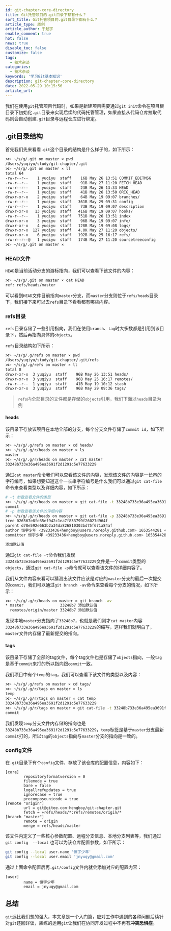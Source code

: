 ```yaml
---
id: git-chapter-core-directory
title: Git托管项目的.git目录下都有什么？
sort_title: Git托管项目的.git目录下都有什么？
article_type: 原创
article_author: 于起宇
enable_comment: true
hot: false
news: true
disable_toc: false
customize: false
tags:
  - 技术杂谈
categories:
  - 技术杂谈
keywords: '学习Git基本知识'
description: git-chapter-core-directory
date: 2022-05-29 10:15:56
article_url:
---
```


我们在使用`git`托管项目代码时，如果是新建项目需要通过`git init`命令在项目根目录下初始化`.git`目录来实现后续的代码托管管理，如果直接从代码仓库拉取代码则会自动创建`.git`目录与远程仓库进行绑定。

<!--more-->
## .git目录结构

首先我们先来看看`.git`这个目录的结构是什么样子的，如下所示：

```bash
⋊> ~/s/g/.git on master ⨯ pwd                                                                                                                                                                                                                                                                          10:24:08
/Users/yuqiyu/study/git-chapter/.git
⋊> ~/s/g/.git on master ⨯ ll                                                                                                                                                                                                                                                                           10:24:09
total 64
-rw-r--r--    1 yuqiyu  staff    16B May 26 13:51 COMMIT_EDITMSG
-rw-r--r--    1 yuqiyu  staff    91B May 27 11:20 FETCH_HEAD
-rw-r--r--    1 yuqiyu  staff    23B May 26 13:33 HEAD
-rw-r--r--    1 yuqiyu  staff    41B May 26 13:50 ORIG_HEAD
drwxr-xr-x    2 yuqiyu  staff    64B May 19 09:07 branches/
-rw-r--r--    1 yuqiyu  staff   361B May 29 09:31 config
-rw-r--r--    1 yuqiyu  staff    73B May 19 09:07 description
drwxr-xr-x   13 yuqiyu  staff   416B May 19 09:07 hooks/
-rw-r--r--    1 yuqiyu  staff   751B May 26 13:51 index
drwxr-xr-x    3 yuqiyu  staff    96B May 19 09:07 info/
drwxr-xr-x    4 yuqiyu  staff   128B May 19 09:08 logs/
drwxr-xr-x  127 yuqiyu  staff   4.0K May 27 11:20 objects/
drwxr-xr-x    6 yuqiyu  staff   192B May 25 16:17 refs/
-rw-r--r--@   1 yuqiyu  staff   174B May 27 11:20 sourcetreeconfig
⋊> ~/s/g/.git on master ⨯  
```

### HEAD文件

`HEAD`是当前活动分支的游标指向，我们可以查看下该文件的内容：

```bash
⋊> ~/s/g/.git on master ⨯ cat HEAD                                                                                                                                                                                                                                                                     11:17:22
ref: refs/heads/master
```

可以看到`HEAD`文件目前指向`master`分支，而`master`分支则位于`refs/heads`目录下，我们接下来可以去`refs`目录下看看都有哪些内容。

### refs目录

`refs`目录存储了一些引用指向，我们在使用`branch`、`tag`时大多数都是引用到该目录下，然后再指向具体的`objects`。

`refs`目录结构如下所示：

```bash
⋊> ~/s/g/.g/refs on master ⨯ pwd                                                                                                                                                                                                                                                                       11:26:27
/Users/yuqiyu/study/git-chapter/.git/refs
⋊> ~/s/g/.g/refs on master ⨯ ll                                                                                                                                                                                                                                                                        11:26:28
total 8
drwxr-xr-x  3 yuqiyu  staff    96B May 26 13:51 heads/
drwxr-xr-x  3 yuqiyu  staff    96B May 25 16:17 remotes/
-rw-r--r--  1 yuqiyu  staff    41B May 19 10:12 stash
drwxr-xr-x  3 yuqiyu  staff    96B May 29 09:36 tags/
```

> `refs`内全部目录的文件都是存储的`objects`引用，我们下面以`heads`目录为例

#### heads

该目录下存放该项目在本地全部的分支，每个分支文件存储了`commit id`，如下所示：

```bash
⋊> ~/s/g/.g/refs on master ⨯ cd heads/                                                                                                                                                                                                                                                                 09:01:37
⋊> ~/s/g/.g/r/heads on master ⨯ ls                                                                                                                                                                                                                                                                     09:03:13
master
⋊> ~/s/g/.g/r/heads on master ⨯ cat master                                                                                                                                                                                                                                                             09:03:13
33248b733e36a495ea3691f2d1291c5e77633229
```

通过`cat master`命令我们可以查看该文件的内容，发现该文件的内容是一长串的字符编号，如果想要知道这个一长串字符编号是什么我们可以通过`git cat-file`命令来查看类型以及详细内容，如下所示：

```bash
# -t 参数查看文件的类型
⋊> ~/s/g/.g/r/heads on master ⨯ git cat-file -t 33248b733e36a495ea3691f2d1291c5e77633229                                                                                                                                                                                                               09:32:11
commit
# -p 参数查看该文件的详细内容
⋊> ~/s/g/.g/r/heads on master ⨯ git cat-file -p 33248b733e36a495ea3691f2d1291c5e77633229                                                                                                                                                                                                               09:59:48
tree 026567e8fe35ef942c1ea7f833799f26027d964f
parent d78e592e663b2a34da826810303bd75f671a84af
author 恒宇少年 <39233436+hengboy@users.noreply.github.com> 1653544281 +0800
committer 恒宇少年 <39233436+hengboy@users.noreply.github.com> 1653544281 +0800

添加默认值

```

通过`git cat-file -t`命令我们发现`33248b733e36a495ea3691f2d1291c5e77633229`文件是一个`commit`类型的`objects`，通过`git cat-file -p`命令就可以查看该文件的详细内容了。

我们从文件内容来看可以猜测出该文件应该是对应的`master`分支的最后一次提交的`commit`，我们可以通过`git branch -av`命令来查看每个分支的情况，如下所示：

```bash
⋊> ~/s/g/.g/r/heads on master ⨯ git branch -av                                                                                                                                                                                                                                                         09:07:59
* master                33248b7 添加默认值
  remotes/origin/master 33248b7 添加默认值
```

发现本地`master`分支指向了`33248b7`，也就是我们刚才`cat master`内容`33248b733e36a495ea3691f2d1291c5e77633229`的缩写，这样我们就明白了，`master`文件内存储了最新提交的指向。

#### tags

该目录下存储了全部的tag文件，每个tag文件也是存储了`objects`指向，一般`tag`是基于`commit`来打的所以指向跟`commit`一致。

我们项目中有个`temp`的`tag`，我们可以查看下该文件的类型以及内容：

```bash
⋊> ~/s/g/.g/refs on master ⨯ cd tags/                                                                                                                                                                                                                                                                  10:13:42
⋊> ~/s/g/.g/r/tags on master ⨯ ls                                                                                                                                                                                                                                                                      10:13:43
temp
⋊> ~/s/g/.g/r/tags on master ⨯ cat temp                                                                                                                                                                                                                                                                10:13:44
33248b733e36a495ea3691f2d1291c5e77633229
⋊> ~/s/g/.g/r/tags on master ⨯ git cat-file -t 33248b733e36a495ea3691f2d1291c5e77633229                                                                                                                                                                                                                10:13:46
commit
```

我们发现`temp`分支文件内存储的指向也是`33248b733e36a495ea3691f2d1291c5e77633229`，`temp`标签是基于`master`分支最新`commit`打的，所以`tag`的`objects`指向与`master`分支的指向是一致的。

### config文件

在`.git`目录下有个`config`文件，存放了该仓库的配置信息，内容如下：

```
[core]
        repositoryformatversion = 0
        filemode = true
        bare = false
        logallrefupdates = true
        ignorecase = true
        precomposeunicode = true
[remote "origin"]
        url = git@gitee.com:hengboy/git-chapter.git
        fetch = +refs/heads/*:refs/remotes/origin/*
[branch "master"]
        remote = origin
        merge = refs/heads/master
```

该文件内定义了一些核心参数配置、远程分支信息、本地分支列表等，我们通过`git config  --local` 也可以为该仓库配置参数，如下所示：

```bash
git config --local user.name '恒宇少年'
git config --local user.email 'jnyuqy@gmail.com'
```

通过上面命令配置后再`.git/config`文件内就会添加对应的配置内容：

```
[user]
        name = 恒宇少年
        email = jnyuqy@gmail.com
```



## 总结

`git`远比我们想的强大，本文章是一个入门篇，应对工作中遇到的各种问题后续针对`git`还回详谈，熟练的运用`git`让我们在协同开发过程中不再有**冲突恐惧症**。
